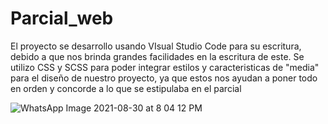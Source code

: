 # Parcial_web
El proyecto se desarrollo usando VIsual Studio Code para su escritura, debido a que nos brinda grandes facilidades en la escritura de este.
Se utilizo CSS y SCSS para poder integrar estilos y caracteristicas de "media" para el diseño de nuestro proyecto, ya que estos nos ayudan a poner todo en orden y concorde a lo que se estipulaba en el parcial

![WhatsApp Image 2021-08-30 at 8 04 12 PM](https://user-images.githubusercontent.com/72415333/131592962-b4aefd04-082c-43ac-b208-822d29a46914.jpeg)

